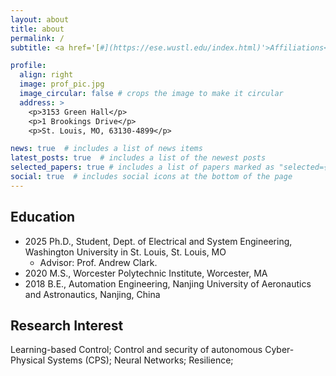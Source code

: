 ```yaml
---
layout: about
title: about
permalink: /
subtitle: <a href='[#](https://ese.wustl.edu/index.html)'>Affiliations</a>. Department of Electrical and Systems Engineering, Washington University in St. Louis

profile:
  align: right
  image: prof_pic.jpg
  image_circular: false # crops the image to make it circular
  address: >
    <p>3153 Green Hall</p>
    <p>1 Brookings Drive</p>
    <p>St. Louis, MO, 63130-4899</p>

news: true  # includes a list of news items
latest_posts: true  # includes a list of the newest posts
selected_papers: true # includes a list of papers marked as "selected={true}"
social: true  # includes social icons at the bottom of the page
---
```

## Education
- 2025 Ph.D., Student, Dept. of Electrical and System Engineering, Washington University in St. Louis, St. Louis, MO 
  - Advisor: Prof. Andrew Clark. 
- 2020 M.S., Worcester Polytechnic Institute, Worcester, MA
- 2018 B.E., Automation Engineering, Nanjing University of Aeronautics and Astronautics, Nanjing, China

## Research Interest
Learning-based Control; Control and security of autonomous Cyber-Physical Systems (CPS); Neural Networks; Resilience; 

<!-- Write your biography here. Tell the world about yourself. Link to your favorite [subreddit](http://reddit.com). You can put a picture in, too. The code is already in, just name your picture `prof_pic.jpg` and put it in the `img/` folder.

Put your address / P.O. box / other info right below your picture. You can also disable any of these elements by editing `profile` property of the YAML header of your `_pages/about.md`. Edit `_bibliography/papers.bib` and Jekyll will render your [publications page](/al-folio/publications/) automatically.

Link to your social media connections, too. This theme is set up to use [Font Awesome icons](http://fortawesome.github.io/Font-Awesome/) and [Academicons](https://jpswalsh.github.io/academicons/), like the ones below. Add your Facebook, Twitter, LinkedIn, Google Scholar, or just disable all of them. -->
